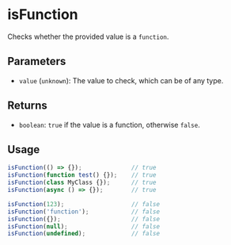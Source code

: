 # isFunction

Checks whether the provided value is a `function`.

## Parameters

* `value` (`unknown`): The value to check, which can be of any type.

## Returns

* `boolean`: `true` if the value is a function, otherwise `false`.

## Usage

```ts
isFunction(() => {});              // true
isFunction(function test() {});    // true
isFunction(class MyClass {});      // true
isFunction(async () => {});        // true

isFunction(123);                   // false
isFunction('function');            // false
isFunction({});                    // false
isFunction(null);                  // false
isFunction(undefined);             // false
```
